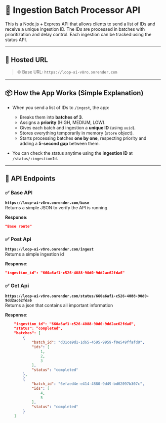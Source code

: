 # 🧠 Ingestion Batch Processor API

This is a Node.js + Express API that allows clients to send a list of IDs and receive a unique ingestion ID. The IDs are processed in batches with prioritization and delay control. Each ingestion can be tracked using the status API.

---

## 🚀 Hosted URL

> 🌐 Base URL: `https://loop-ai-v8ro.onrender.com`  
---

## 📦 How the App Works (Simple Explanation)

- When you send a list of IDs to `/ingest`, the app:
  - Breaks them into **batches of 3**.
  - Assigns a **priority** (HIGH, MEDIUM, LOW).
  - Gives each batch and ingestion a **unique ID** (using `uuid`).
  - Stores everything temporarily in memory (`store` object).
  - Starts processing batches **one by one**, respecting priority and adding a **5-second gap** between them.

- You can check the status anytime using the **ingestion ID** at `/status/:ingestionId`.

---

## 📘 API Endpoints

### ✅ Base API
**`https://loop-ai-v8ro.onrender.com/base`**  
Returns a simple JSON to verify the API is running.

**Response:**
```json
"Base route"
```

### ✅ Post Api
**`https://loop-ai-v8ro.onrender.com/ingest`**  
Returns a simple ingestion id

**Response:**
```json
"ingestion_id": "660a6af1-c526-4088-90d0-9dd2ac62fda6"
```

### ✅ Get Api
**`https://loop-ai-v8ro.onrender.com/status/660a6af1-c526-4088-90d0-9dd2ac62fda6`**  
Returns a json that contains all important information

**Response:**
```json
    "ingestion_id": "660a6af1-c526-4088-90d0-9dd2ac62fda6",
    "status": "completed",
    "batches": [
        {
            "batch_id": "d31ce9d1-1d65-4595-9959-f0e549ffafd0",
            "ids": [
                1,
                2,
                3
            ],
            "status": "completed"
        },
        {
            "batch_id": "6efaed4e-e414-4880-9d49-bd02097b307c",
            "ids": [
                4,
                5
            ],
            "status": "completed"
        }
    ]
```
